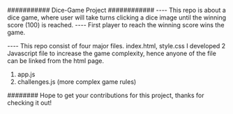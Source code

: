 ########### Dice-Game Project ############
 ---- This repo is about a dice game, where user will take turns clicking a dice image until the winning score (100) is reached.
---- First player to reach the winning score wins the game.

---- This repo consist of four major files.
index.html, style.css
I developed 2 Javascript file to increase the game complexity, hence anyone of the file can be linked from the html page.

1. app.js 
2. challenges.js (more complex game rules)

######## Hope to get your contributions for this project, thanks for checking it out!